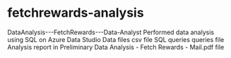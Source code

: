 # fetchrewards-analysis
DataAnalysis---FetchRewards---Data-Analyst
Performed data analysis using SQL on Azure Data Studio
Data files csv file
SQL queries queries file
Analysis report in Preliminary Data Analysis - Fetch Rewards - Mail.pdf file
